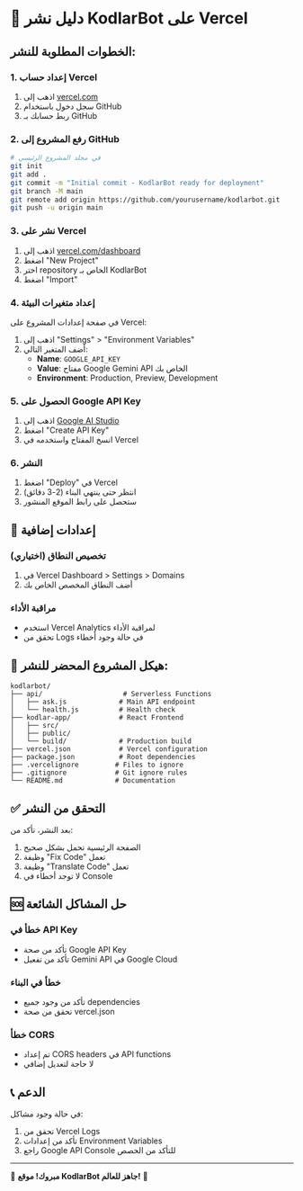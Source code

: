 # 🚀 دليل نشر KodlarBot على Vercel

## الخطوات المطلوبة للنشر:

### 1. إعداد حساب Vercel
1. اذهب إلى [vercel.com](https://vercel.com)
2. سجل دخول باستخدام GitHub
3. ربط حسابك بـ GitHub

### 2. رفع المشروع إلى GitHub
```bash
# في مجلد المشروع الرئيسي
git init
git add .
git commit -m "Initial commit - KodlarBot ready for deployment"
git branch -M main
git remote add origin https://github.com/yourusername/kodlarbot.git
git push -u origin main
```

### 3. نشر على Vercel
1. اذهب إلى [vercel.com/dashboard](https://vercel.com/dashboard)
2. اضغط "New Project"
3. اختر repository الخاص بـ KodlarBot
4. اضغط "Import"

### 4. إعداد متغيرات البيئة
في صفحة إعدادات المشروع على Vercel:
1. اذهب إلى "Settings" > "Environment Variables"
2. أضف المتغير التالي:
   - **Name**: `GOOGLE_API_KEY`
   - **Value**: مفتاح Google Gemini API الخاص بك
   - **Environment**: Production, Preview, Development

### 5. الحصول على Google API Key
1. اذهب إلى [Google AI Studio](https://makersuite.google.com/app/apikey)
2. اضغط "Create API Key"
3. انسخ المفتاح واستخدمه في Vercel

### 6. النشر
1. اضغط "Deploy" في Vercel
2. انتظر حتى ينتهي البناء (2-3 دقائق)
3. ستحصل على رابط الموقع المنشور

## 🔧 إعدادات إضافية

### تخصيص النطاق (اختياري)
1. في Vercel Dashboard > Settings > Domains
2. أضف النطاق المخصص الخاص بك

### مراقبة الأداء
- استخدم Vercel Analytics لمراقبة الأداء
- تحقق من Logs في حالة وجود أخطاء

## 📁 هيكل المشروع المحضر للنشر:

```
kodlarbot/
├── api/                    # Serverless Functions
│   ├── ask.js             # Main API endpoint
│   └── health.js          # Health check
├── kodlar-app/            # React Frontend
│   ├── src/
│   ├── public/
│   └── build/             # Production build
├── vercel.json            # Vercel configuration
├── package.json           # Root dependencies
├── .vercelignore         # Files to ignore
├── .gitignore            # Git ignore rules
└── README.md             # Documentation
```

## ✅ التحقق من النشر

بعد النشر، تأكد من:
1. الصفحة الرئيسية تحمل بشكل صحيح
2. وظيفة "Fix Code" تعمل
3. وظيفة "Translate Code" تعمل
4. لا توجد أخطاء في Console

## 🆘 حل المشاكل الشائعة

### خطأ في API Key
- تأكد من صحة Google API Key
- تأكد من تفعيل Gemini API في Google Cloud

### خطأ في البناء
- تأكد من وجود جميع dependencies
- تحقق من صحة vercel.json

### خطأ CORS
- تم إعداد CORS headers في API functions
- لا حاجة لتعديل إضافي

## 📞 الدعم

في حالة وجود مشاكل:
1. تحقق من Vercel Logs
2. تأكد من إعدادات Environment Variables
3. راجع Google API Console للتأكد من الحصص

---

🎉 **مبروك! موقع KodlarBot جاهز للعالم!** 🎉

